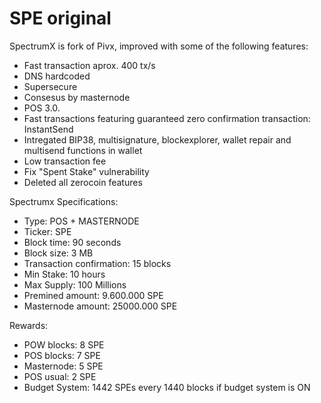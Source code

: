 # SPE original

SpectrumX is fork of Pivx, improved with some of the following features: 

- Fast transaction aprox. 400 tx/s 
- DNS hardcoded 
- Supersecure
- Consesus by masternode 
- POS 3.0.
- Fast transactions featuring guaranteed zero confirmation transaction: InstantSend 
- Intregated BIP38, multisignature, blockexplorer, wallet repair and multisend functions in wallet
- Low transaction fee
- Fix "Spent Stake" vulnerability
- Deleted all zerocoin features


Spectrumx Specifications:

- Type: POS + MASTERNODE
- Ticker: SPE
- Block time: 90 seconds
- Block size: 3 MB
- Transaction confirmation: 15 blocks
- Min Stake: 10 hours
- Max Supply: 100 Millions
- Premined amount: 9.600.000 SPE 
- Masternode amount: 25000.000 SPE

Rewards:

- POW blocks: 8 SPE
- POS blocks: 7 SPE
- Masternode: 5 SPE
- POS usual: 2 SPE
- Budget System: 1442 SPEs every 1440 blocks if budget system is ON 
